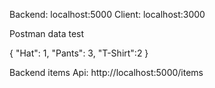 Backend: localhost:5000
Client: localhost:3000

Postman data test

{
	"Hat": 1,
	"Pants": 3,
	"T-Shirt":2
}

Backend items Api: http://localhost:5000/items